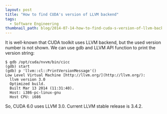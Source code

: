 ```yaml
---
layout: post
title: "How to find CUDA's version of LLVM backend"
tags:
  - Software Engineering
thumbnail_path: blog/2014-07-14-how-to-find-cuda-s-version-of-llvm-backend/nvcc-llvm-ir.png
---
```


It is well-known that CUDA toolkit uses LLVM backend, but the used version number is not shown. We can use gdb and LLVM API function to print the version string:

```
$ gdb /opt/cuda/nvvm/bin/cicc
(gdb) start
(gdb) p 'llvm::cl::PrintVersionMessage'()
Low Level Virtual Machine [http://llvm.org/](http://llvm.org/):
  llvm version 3.0
  Optimized build.
  Built Mar 13 2014 (11:31:40).
  Host: i386-pc-linux-gnu
  Host CPU: i686
```

So, CUDA 6.0 uses LLVM 3.0. Current LLVM stable release is 3.4.2.
